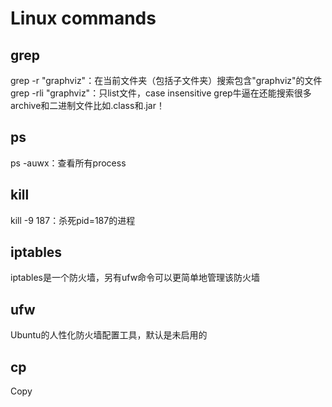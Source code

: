 # Linux commands
## grep
grep -r "graphviz"：在当前文件夹（包括子文件夹）搜索包含"graphviz"的文件
grep -rli "graphviz"：只list文件，case insensitive
grep牛逼在还能搜索很多archive和二进制文件比如.class和.jar！

## ps
ps -auwx：查看所有process

## kill
kill -9 187：杀死pid=187的进程

## iptables
iptables是一个防火墙，另有ufw命令可以更简单地管理该防火墙

## ufw
Ubuntu的人性化防火墙配置工具，默认是未启用的

## cp
Copy <source> <destination>